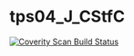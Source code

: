 # tps04_J_CStfC
<a href="https://scan.coverity.com/projects/wendyzhang1121-tps04_j_cstfc">
  <img alt="Coverity Scan Build Status"
       src="https://scan.coverity.com/projects/9593/badge.svg"/>
</a>
